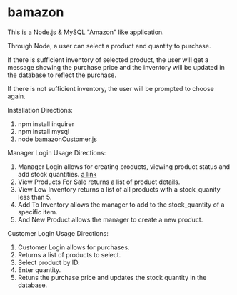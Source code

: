 # bamazon

This is a Node.js & MySQL "Amazon" like application.

Through Node, a user can select a product and quantity to purchase.

If there is sufficient inventory of selected product, the user will get a message showing the purchase price and the inventory will be updated in the database to reflect the purchase.

If there is not sufficient inventory, the user will be prompted to choose again.

Installation Directions:

1. npm install inquirer
1. npm install mysql
1. node bamazonCustomer.js

Manager Login Usage Directions:

1. Manager Login allows for creating products, viewing product status and add stock quantities. [a link](https://github.com/bradsaid/bamazon/blob/master/Screenshots/1.png)
1. View Products For Sale returns a list of product details.
1. View Low Inventory returns a list of all products with a stock_quanity less than 5.
1. Add To Inventory allows the manager to add to the stock_quantity of a specific item.
1. And New Product allows the manager to create a new product.

Customer Login Usage Directions:

1. Customer Login allows for purchases.
1. Returns a list of products to select.
1. Select product by ID.
1. Enter quantity.
1. Retuns the purchase price and updates the stock quantity in the database.

